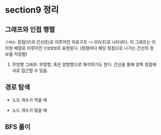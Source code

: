 # section9 정리

## 그래프와 인접 행렬

`그래프`: 정점(V)과 간선(E)로 이루어진 자료구조 -> G(V,E)로 나타낸다.
이 그래프는 이차원 배열로 이루어진 `인접행렬`로 표현된다. (정점마다 해당 정점으로 나가는 간선의 정보를 저장함)

1. 무방향 그래프: 무방향, 혹은 양방향으로 해석하기도 한다. 간선을 통해 양쪽 정점에 서로 접근할 수 있음.


## 경로 탐색

- 노드 개수가 적을 때

- 노드 개수가 많을 때

## BFS 풀이